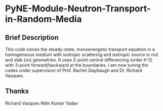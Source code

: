 # PyNE-Module-Neutron-Transport-in-Random-Media
## Brief Description
This code solves the steady-state, monoenergetic transport equation in a homogeneous medium with isotropic scattering and isotropic source in rod and slab (sn) geometries. 
It uses 2-point central differencing (order h^2) with 3-point forward/backward at the boundaries. I am now tuning the codes under supervision of Prof. Rachel Slaybaugh and Dr. Richard Vasques.
## Thanks
Richard Vasques 
Nitin Kumar Yadav

